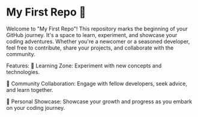 # My First Repo 🚀
Welcome to "My First Repo"! This repository marks the beginning of your GitHub journey. It's a space to learn, experiment, and showcase your coding adventures. Whether you're a newcomer or a seasoned developer, feel free to contribute, share your projects, and collaborate with the community.

Features:
🌱 Learning Zone: Experiment with new concepts and technologies.

🤝 Community Collaboration: Engage with fellow developers, seek advice, and learn together.

🎉 Personal Showcase: Showcase your growth and progress as you embark on your coding journey.
